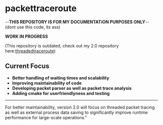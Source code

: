 # packettraceroute  
--**THIS REPOSITORY IS FOR MY DOCUMENTATiON PURPOSES ONLY**-- (dont use this code, its ass)

**WORK IN PROGRESS**

(This repository is outdated, check out my 2.0 repository here:[threadedtraceroute](https:://www.github.com/KaliKiu/threadedtraceroute)) 

## Current Focus
- **Better handling of waiting times and scalability**  
- **Improving maintainability of code**  
- **Developing packet parser as well as packet trace analysis**
- **Adding cmake for userfriendlyness and testing**
---

For better maintainability, version 2.0 will focus on threaded packet tracing as well as external process data saving to significantly improve runtime performance for large-scale operations."
